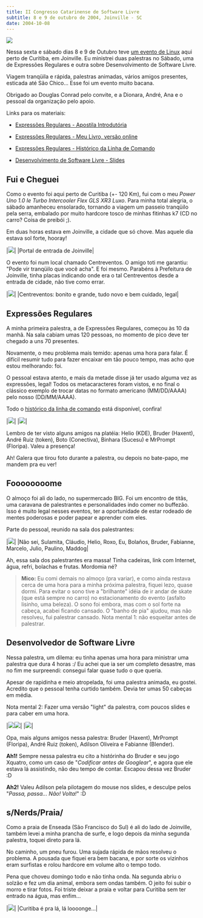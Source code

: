 ```yaml
---
title: II Congresso Catarinense de Software Livre
subtitle: 8 e 9 de outubro de 2004, Joinville - SC
date: 2004-10-08
---
```


  ![](img/diploma.jpg)

Nessa sexta e sábado dias 8 e 9 de Outubro teve
[um evento de Linux](http://www.softwarelivresc.org.br/congresso/2004/)
aqui perto de Curitiba, em Joinville. Eu ministrei duas
palestras no Sábado, uma de Expressões Regulares e outra sobre
Desenvolvimento de Software Livre.

Viagem tranqüila e rápida, palestras animadas, vários amigos
presentes, esticada até São Chico... Esse foi um evento muito
bacana.

Obrigado ao Douglas Conrad pelo convite, e a Dionara, André,
Ana e o pessoal da organização pelo apoio.

Links para os materiais:

 * [Expressões Regulares - Apostila Introdutória](http://aurelio.net/curso/material/apostila-expressoes-intro.pdf)
 * [Expressões Regulares - Meu Livro, versão online](http://aurelio.net/regex/guia/)
 * [Expressões Regulares - Histórico da Linha de Comando](ccsl2-er-prompt.html)

 * [Desenvolvimento de Software Livre - Slides](http://aurelio.net/curso/material/desenvolvedor/)

## Fui e Cheguei

Como o evento foi aqui perto de Curitiba (+- 120 Km), fui com o meu
*Power Uno 1.0 Ie Turbo Intercooler Flex GLS XR3 Luxo*. Para minha
total alegria, o sábado amanheceu ensolarado, tornando a viagem um
passeio tranqüilo pela serra, embalado por muito hardcore tosco de
minhas fitinhas k7 (CD no carro? Coisa de preibói ;).

Em duas horas estava em Joinville, a cidade que só chove. Mas aquele
dia estava sol forte, hooray!

|![](img/joinville.jpg)|
|Portal de entrada de Joinville|

O evento foi num local chamado Centreventos. O amigo toti me garantiu:
"Pode vir tranqüilo que você acha". E foi mesmo. Parabéns à Prefeitura
de Joinville, tinha placas indicando onde era o tal Centreventos desde
a entrada de cidade, não tive como errar.

|![](img/centreventos.jpg)|
|Centreventos: bonito e grande, tudo novo e bem cuidado, legal|

## Expressões Regulares

A minha primeira palestra, a de Expressões Regulares, começou às 10 da
manhã. Na sala cabiam umas 120 pessoas, no momento de pico deve ter
chegado a uns 70 presentes.

Novamente, o meu problema mais temido: apenas uma hora para falar. É
difícil resumir tudo para fazer encaixar em tão pouco tempo, mas acho
que estou melhorando: foi.

O pessoal estava atento, e mais da metade disse já ter usado alguma
vez as expressões, legal! Todos os metacaracteres foram vistos, e no
final o clássico exemplo de trocar datas no formato americano
(MM/DD/AAAA) pelo nosso (DD/MM/AAAA).

Todo o [histórico da linha de comando](ccsl2-er-prompt.html) está disponível,
confira!

|![](img/er-1.jpg)|
|![](img/er-2.jpg)|

Lembro de ter visto alguns amigos na platéia: Helio (KDE), Bruder
(Haxent), André Ruiz (token), Boto (Conectiva), Binhara (Sucesu) e
MrPrompt (Floripa). Valeu a presença!

Ah! Galera que tirou foto durante a palestra, ou depois no bate-papo,
me mandem pra eu ver!

## Foooooooome

O almoço foi ali do lado, no supermercado BIG. Foi um encontro de
titãs, uma caravana de palestrantes e personalidades indo comer no
buffezão. Isso é muito legal nesses eventos, ter a oportunidade de
estar rodeado de mentes poderosas e poder papear e aprender com eles.

Parte do pessoal, reunido na sala dos palestrantes:

|![](img/palestrantes.jpg)|
|Não sei, Sulamita, Cláudio, Helio, Roxo, Eu, Bolaños, Bruder, Fabianne, Marcelo, Julio, Paulino, Maddog|

Ah, essa sala dos palestrantes era massa! Tinha cadeiras, link com
Internet, água, refri, bolachas e frutas. Mordomia né?

> **Mico:** Eu comi demais no almoço (pra variar), e como ainda
> restava cerca de uma hora para a minha próxima palestra,
> fiquei lezo, quase dormi. Para evitar o sono tive a
> "brilhante" idéia de ir andar de skate (que está sempre no
> carro) no estacionamento do evento (asfalto lisinho, uma
> beleza). O sono foi embora, mas com o sol forte na cabeça,
> acabei ficando cansado. O "banho de pia" ajudou, mas não
> resolveu, fui palestrar cansado. Nota mental 1: não esqueitar
> antes de palestrar.

## Desenvolvedor de Software Livre

Nessa palestra, um dilema: eu tinha apenas uma hora para ministrar uma
palestra que dura 4 horas :/ Eu achei que ia ser um completo desastre,
mas no fim me surpreendi: consegui falar quase tudo o que queria.

Apesar de rapidinha e meio atropelada, foi uma palestra animada, eu
gostei. Acredito que o pessoal tenha curtido também. Devia ter umas 50
cabeças em média.

Nota mental 2: Fazer uma versão "light" da palestra, com poucos slides
e para caber em uma hora.

|![](img/desenv-1.jpg)![](img/desenv-2.jpg)|
|![](img/desenv-3.jpg)|

Opa, mais alguns amigos nessa palestra: Bruder (Haxent), MrPrompt
(Floripa), André Ruiz (token), Adilson Oliveira e Fabianne (Blender).

**Ah1!** Sempre nessa palestra eu cito a histórinha do Bruder e seu
jogo Xquatro, como um caso de "*Codificar antes de Googlear*", e
agora que ele estava lá assistindo, não deu tempo de contar. Escapou
dessa vez Bruder :D

**Ah2!** Valeu Adilson pela pilotagem do mouse nos slides, e desculpe
pelos "*Passa, passa... Não! Volta!*" :D

## s/Nerds/Praia/

Como a praia de Enseada (São Francisco do Sul) é ali do lado de
Joinville, também levei a minha prancha de surfe, e logo depois da
minha segunda palestra, toquei direto para lá.

No caminho, um pneu furou. Uma sujada rápida de mãos resolveu o
problema. A pousada que fiquei era bem bacana, e por sorte os vizinhos
eram surfistas e rolou hardcore em volume alto o tempo todo.

Pena que choveu domingo todo e não tinha onda. Na segunda abriu o
solzão e fez um dia animal, embora sem ondas também. O jeito foi subir
o morro e tirar fotos. Foi triste deixar a praia e voltar para
Curitiba sem ter entrado na água, mas enfim...

|![](img/saochico.jpg)|
|Curitiba é pra lá, lá loooonge...|
